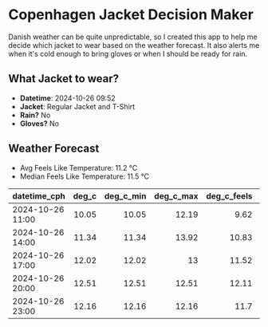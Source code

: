 
# Copenhagen Jacket Decision Maker

Danish weather can be quite unpredictable, so I created this app to help me decide which jacket to wear based on the weather forecast. 
It also alerts me when it's cold enough to bring gloves or when I should be ready for rain.

## What Jacket to wear?

- **Datetime**: 2024-10-26 09:52
- **Jacket**: Regular Jacket and T-Shirt
- **Rain?** No
- **Gloves?** No

## Weather Forecast
- Avg Feels Like Temperature: 11.2 °C
- Median Feels Like Temperature: 11.5 °C

| datetime_cph     |   deg_c |   deg_c_min |   deg_c_max |   deg_c_feels | weather   | wind   | rain   |
|:-----------------|--------:|------------:|------------:|--------------:|:----------|:-------|:-------|
| 2024-10-26 11:00 |   10.05 |       10.05 |       12.19 |          9.62 | Clouds    | Low    | None   |
| 2024-10-26 14:00 |   11.34 |       11.34 |       13.92 |         10.83 | Clouds    | Low    | None   |
| 2024-10-26 17:00 |   12.02 |       12.02 |       13    |         11.52 | Clouds    | Low    | None   |
| 2024-10-26 20:00 |   12.51 |       12.51 |       12.51 |         12.11 | Clouds    | Low    | None   |
| 2024-10-26 23:00 |   12.16 |       12.16 |       12.16 |         11.7  | Clouds    | Low    | None   |
        
